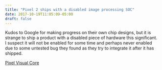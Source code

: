 ```yaml
---
title: "Pixel 2 ships with a disabled image processing SOC"
date: 2017-10-19T11:05:09-05:00
draft: false
---
```


Kudos to Google for making progress on their own chip designs, but it is strange to ship a product with a disabled piece of hardware this significant. I suspect
it will not be enabled for some time and perhaps never enabled due to some untested bug they found as they try to integrate it after it has shipped.

[Pixel Visual Core](https://arstechnica.com/gadgets/2017/10/the-pixel-2-contains-a-custom-google-soc-the-pixel-visual-core/ "Pixel 2 Visual Core")
